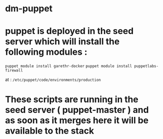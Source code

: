 # dm-puppet

# puppet is deployed in the seed server which will install the following modules : 

```puppet module install garethr-docker``` 
```puppet module install puppetlabs-firewall``` 

at : ```/etc/puppet/code/environments/production```


# These scripts are running in the seed server ( puppet-master ) and as soon as it merges here it will be available to the stack

